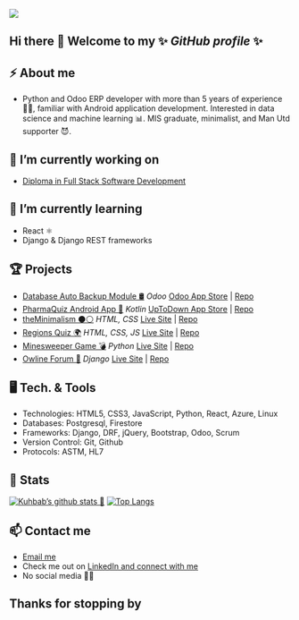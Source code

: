 ![](https://media.licdn.com/dms/image/D4E16AQEq-oeLl8bgCg/profile-displaybackgroundimage-shrink_350_1400/0/1684030052192?e=1691625600&v=beta&t=lh4b8kZ7shKEl6F1eyxf_BgndnC5qIRXk-vLyW11HNY)


## Hi there 👋 Welcome to my ✨ _GitHub profile_ ✨

## ⚡ About me

- Python and Odoo ERP developer with more than 5 years of experience 👴🏽, familiar with Android application development. Interested in data science and machine learning 📊. MIS graduate, minimalist, and Man Utd supporter 😈.

## 🔭 I’m currently working on

- [Diploma in Full Stack Software Development](https://codeinstitute.net/full-stack-software-development-diploma/)

## 🌱 I’m currently learning

- React ⚛️
- Django & Django REST frameworks

## 🏆 Projects

- <u>Database Auto Backup Module 🛢</u> _Odoo_ [Odoo App Store](https://apps.odoo.com/apps/modules/14.0/database_autobackup/) | [Repo](https://github.com/kshamse/Odoo-Database-Auto-Backup)
- <u>PharmaQuiz Android App 📱</u> _Kotlin_ [UpToDown App Store](https://pharmaquiz.en.uptodown.com/android) | [Repo](https://github.com/kshamse/PharmaQuiz)
- <u>theMinimalism ⚫⚪</u> _HTML, CSS_ [Live Site](https://kshamse.github.io/minimalism/) | [Repo](https://github.com/kshamse/minimalism)
- <u>Regions Quiz 🌍</u> _HTML, CSS, JS_ [Live Site](https://kshamse.github.io/regions-quiz/) | [Repo](https://github.com/kshamse/regions-quiz)
- <u>Minesweeper Game 💣</u> _Python_ [Live Site](https://cli-minesweeper.herokuapp.com/) | [Repo](https://github.com/kshamse/minesweeper)
- <u>Owline Forum 💬</u> _Django_ [Live Site](https://owline.herokuapp.com/) | [Repo](https://github.com/kshamse/owline)


## 🖥️ Tech. & Tools
- Technologies: 		HTML5, CSS3, JavaScript, Python, React, Azure, Linux
- Databases:			  Postgresql, Firestore
- Frameworks:		    Django, DRF, jQuery, Bootstrap, Odoo, Scrum
- Version Control:  Git, Github
- Protocols:        ASTM, HL7

## 🧮 Stats 

[![Kuhbab’s github stats 🧮](https://github-readme-stats.vercel.app/api?username=kshamse)](https://github.com/kshamse) [![Top Langs](https://github-readme-stats.vercel.app/api/top-langs/?username=kshamse&layout=compact)](https://github.com/kshamse)


## 📫 Contact me

- <a href="mailto:kshamse4@gmail.com">Email me</a>
- Check me out on [LinkedIn and connect with me](https://www.linkedin.com/in/kshamse/)
- No social media 📵😅


## Thanks for stopping by
